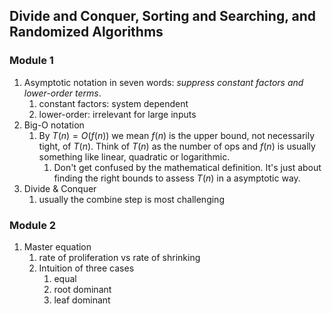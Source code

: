 ## Divide and Conquer, Sorting and Searching, and Randomized Algorithms
### Module 1
1. Asymptotic notation in seven words: *suppress constant factors and lower-order terms*. 
	1. constant factors: system dependent
	2. lower-order: irrelevant for large inputs
2. Big-O notation
	1. By $T(n)=O(f(n))$ we mean $f(n)$ is the upper bound, not necessarily tight, of $T(n)$. Think of $T(n)$ as the number of ops and $f(n)$ is usually something like linear, quadratic or logarithmic.
		1. Don't get confused by the mathematical definition. It's just about finding the right bounds to assess $T(n)$ in a asymptotic way.
3. Divide & Conquer
	1. usually the combine step is most challenging

### Module 2
1. Master equation
	1. rate of proliferation vs rate of shrinking
	2. Intuition of three cases
		1. equal
		2. root dominant
		3. leaf dominant